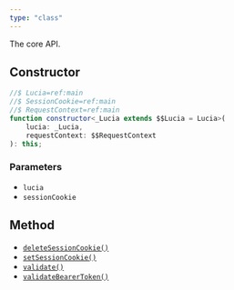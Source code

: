 ```yaml
---
type: "class"
---
```


The core API.

## Constructor

```ts
//$ Lucia=ref:main
//$ SessionCookie=ref:main
//$ RequestContext=ref:main
function constructor<_Lucia extends $$Lucia = Lucia>(
	lucia: _Lucia,
	requestContext: $$RequestContext
): this;
```

### Parameters

- `lucia`
- `sessionCookie`

## Method

- [`deleteSessionCookie()`](ref:main/AuthRequest)
- [`setSessionCookie()`](ref:main/AuthRequest)
- [`validate()`](ref:main/AuthRequest)
- [`validateBearerToken()`](ref:main/AuthRequest)